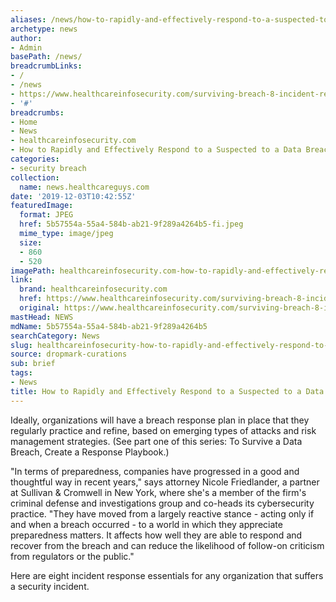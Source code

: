 ```yaml
---
aliases: /news/how-to-rapidly-and-effectively-respond-to-a-suspected-to-a-data-breach
archetype: news
author:
- Admin
basePath: /news/
breadcrumbLinks:
- /
- /news
- https://www.healthcareinfosecurity.com/surviving-breach-8-incident-response-essentials-a-13460
- '#'
breadcrumbs:
- Home
- News
- healthcareinfosecurity.com
- How to Rapidly and Effectively Respond to a Suspected to a Data Breach
categories:
- security breach
collection:
  name: news.healthcareguys.com
date: '2019-12-03T10:42:55Z'
featuredImage:
  format: JPEG
  href: 5b57554a-55a4-584b-ab21-9f289a4264b5-fi.jpeg
  mime_type: image/jpeg
  size:
  - 860
  - 520
imagePath: healthcareinfosecurity.com-how-to-rapidly-and-effectively-respond-to-a-suspected-to-a-data-breach
link:
  brand: healthcareinfosecurity.com
  href: https://www.healthcareinfosecurity.com/surviving-breach-8-incident-response-essentials-a-13460
  original: https://www.healthcareinfosecurity.com/surviving-breach-8-incident-response-essentials-a-13460
mastHead: NEWS
mdName: 5b57554a-55a4-584b-ab21-9f289a4264b5
searchCategory: News
slug: healthcareinfosecurity-how-to-rapidly-and-effectively-respond-to-a-suspected-to-a-data-breach
source: dropmark-curations
sub: brief
tags:
- News
title: How to Rapidly and Effectively Respond to a Suspected to a Data Breach
---
```


Ideally, organizations will have a breach response plan in place that they regularly practice and refine, based on emerging types of attacks and risk management strategies. (See part one of this series: To Survive a Data Breach, Create a Response Playbook.)

"In terms of preparedness, companies have progressed in a good and thoughtful way in recent years," says attorney Nicole Friedlander, a partner at Sullivan & Cromwell in New York, where she's a member of the firm's criminal defense and investigations group and co-heads its cybersecurity practice. "They have moved from a largely reactive stance - acting only if and when a breach occurred - to a world in which they appreciate preparedness matters. It affects how well they are able to respond and recover from the breach and can reduce the likelihood of follow-on criticism from regulators or the public."

Here are eight incident response essentials for any organization that suffers a security incident.